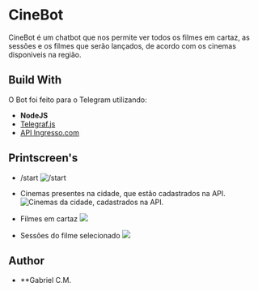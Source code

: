 # CineBot
CineBot é um chatbot que nos permite ver todos os filmes em cartaz, as sessões e os filmes que serão lançados, de acordo com os cinemas disponiveis na região.

## Build With
O Bot foi feito para o Telegram utilizando: 
* **NodeJS**
* [Telegraf.js](https://telegraf.js.org/)
* [API Ingresso.com](https://www.ingresso.com/sao-paulo/home/)

## Printscreen's 
* /start
![/start](https://user-images.githubusercontent.com/36762964/58385967-1b085700-7fcf-11e9-88c0-b9f3e2f4a155.png)

* Cinemas presentes na cidade, que estão cadastrados na API.
![Cinemas da cidade, cadastrados na API.](https://user-images.githubusercontent.com/36762964/58385972-370bf880-7fcf-11e9-9481-3d95a2ec0aa5.png)

* Filmes em cartaz
![](https://user-images.githubusercontent.com/36762964/58386065-e85f5e00-7fd0-11e9-86c6-9fcf4551ab65.png)

* Sessões do filme selecionado 
![](https://user-images.githubusercontent.com/36762964/58386071-fc0ac480-7fd0-11e9-9fe2-4fb99ff06e50.png)

## Author
* **Gabriel C.M.

